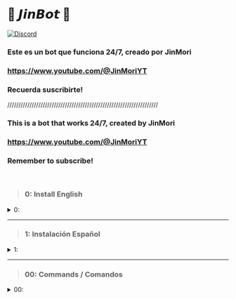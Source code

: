 # 🤖 𝙅𝙞𝙣𝘽𝙤𝙩 🤖  
<a href="https://discord.gg/p7GSnkNKXQ">
	<img src="https://img.shields.io/badge/discord-%2324292e.svg?&style=for-the-badge&logo=discord&logoColor=white" alt="Discord"/>
</a>


### Este es un bot que funciona 24/7, creado por JinMori
### https://www.youtube.com/@JinMoriYT
### Recuerda suscribirte!
////////////////////////////////////////////////////////////////////
### This is a bot that works 24/7, created by JinMori
### https://www.youtube.com/@JinMoriYT
### Remember to subscribe!

<br/>

> ### 0: Install English
<details><summary>0:</summary>

# Requirements 📚
1. An account on BotHosting (To upload the code).  
	Register at: https://bot-hosting.net/

2. Download this code.

3. Your minecraft server.  
	Remember to change in the settings: ``online-mode`` and set it to ``false``!  
	You must also have OP, to place the bots in creative mode
   	/gamemode creative Bot1



# Installation ⚙
1. Create your account at BotHosting and get the 10 free coins.

2. Create your bot in node.js.

3. Wait for the bot server to load, and upload the "index.js" and "package.json" files in the files section.

4. Enter `index.js`, you can change the following:
   
`const bot = mineflayer.createBot({
  host: 'ip.aternos.host', // THIS IS THE IP OF YOUR SERVER
  username: 'BOTJIN', // HERE GOES THE BOT NAME
  port: 29595, // SERVER PORT
  version: '1.16.5',
})`
 
 Replace in `ip.aternos` with the IP of your server.
 In `port` you must change the `25565` for the port of your server, if not, it appears in the main menu of the server,
 You can replace the `username`, in this case `BOTJIN` with whatever name you want.

 5. Start the aternos server.
 
 6. Start your bot and wait for it to load.
    
 7. That's all, enjoy!

</details>

<hr/>

> ### 1: Instalación Español
<details><summary>1:</summary>

# Requisitos 📚
1. Una cuenta en BotHosting (Para cargar el código).  
	Registrate en: https://bot-hosting.net/

2. Descargar este código.

3. Tu servidor de minecraft.  
	Recuerda cambiar en la configuración: ``online-mode`` y ponerlo en ``false``!  
	También debes tener OP, para colocar los bots en modo creativo
   	/gamemode creative Bot1



# Instalación ⚙
1. Crea tu cuenta en BotHosting y obtén las 10 monedas gratuitas.

2. Crea tu bot en node.js.

3. Espera a que se cargue el servidor del bot, y sube los archivos "index.js" y "package.json" en la sección files.

4. Entra a `index.js`, podrás cambiar lo siguiente:
   
`const bot = mineflayer.createBot({
  host: 'ip.aternos.host', //ACA VA LA IP DE TU SERVIDOR  // SERVER IP
  username: 'BOTJIN', // ACA VA EL NOMBRE DEL BOT  // BOT NAME
  port: 29595, // PUERTO DEL SERVIDOR // SERVER PORT
  version: '1.16.5',
})`
 
 Reemplaza en `ip.aternos` por la ip de tu servidor.
 En `port` deberás cambiar el `25565` por el puerto de tu servidor, en caso de aternos, aparece en el menú principal del servidor,
 Puedes reemplazar el `username`, en este caso `BOTJIN` por el nombre que desees.

 5. Inicia el servidor de aternos.
 
 6. Inicia tu bot y espera que cargue.
    
 7. Eso es Todo, disfruta!

</details>

<hr/>   

> ### 00: Commands / Comandos
<details><summary>00:</summary>

Puedes cambiar el `/register contraseña`, por cualquier comando que consideres útil, sirve para autologear el bot cada vez que entra al servidor,
puedes cambiarlo por /login una vez que se haya registrado.

You can change the `/register password`, with any command that you consider useful, it serves to autolog the bot every time it enters the server,
you can change it to /login once you have registered.

`bot.on('spawn', () => {
  bot.chat('/register contraseña')  
});`

<hr/>

# Preguntas frecuentes - FAQ ❓

> ### 1: Error `unsupported/unknown protocol version: ###, update minecraft-data`?
<details><summary>A2:</summary>

Este error puede darse porque no todas las versiones son compatibles con mineflayer.
A la fecha 6/24, el bot es compatible con:
`- Supports Minecraft 1.8, 1.9, 1.10, 1.11, 1.12, 1.13, 1.14, 1.15, 1.16, 1.17, 1.18, 1.19 and 1.20.4`
Si tu bot no entra a la version que quieres, puedes probar usando el plugin ViaVersion, el cual hará que tu bot pueda entrar
en versiones compatibles. Si tu version es antigua, puedes usar ViaVersion Backwards para que funcione. (Testeado en 1.16.5, no requiere
via version ni backwards.)

This error may occur because not all versions are compatible with mineflayer.
As of 6/24, the bot is compatible with:
`- Supports Minecraft 1.8, 1.9, 1.10, 1.11, 1.12, 1.13, 1.14, 1.15, 1.16, 1.17, 1.18, 1.19 and 1.20.4`
If your bot does not enter the version you want, you can try using the ViaVersion plugin, which will make your bot enter
in compatible versions. If your version is old, you can use ViaVersion Backwards to make it work. (Tested in 1.16.5, does not require
via version or backwards.)

</details>

<hr/>

> ### 2: El bot está baneado? / Banned bot?
<details><summary>A3:</summary>

En caso de aternos, tienen un sistema que banea jugadores que han estado `Afk` durante mucho tiempo.
Puedes desbanearlos manualmente si esto sucede, o cambiar el nombre del bot en la config.

In case others, they have a system that bans players who have been 'Afk' for a long time.
You can unban them manually if this happens, or change the bot name in the config.
</details>

<hr/>

> ### 3: Funciona en bedrock? / BEDROCK MCPE?
<details><summary>A4:</summary>

Sí, funciona perfectamente en Bedrock, pero utilizando GeyserMC, creando un servidor de Java.
Requerirás el plugin GeyserMC y los plugins de ViaVersion.
Si no sabes instalar Geyser, hay muchos tutoriales en youtube!

Yes, it works perfectly in Bedrock, but using GeyserMC, creating a Java server.
You will require the GeyserMC plugin and the ViaVersion plugins.
If you don't know how to install Geyser, there are many tutorials on YouTube!

https://geysermc.org

</details>

<hr/>

> ### 4: Funciona con mods? / Works with mods?
<details><summary>A5:</summary>

A día de hoy, **NO** hay protocolos que funcionen para hacer correr el bot con mods. Ya que es algo externo al minecraft en sí.

It doesn't work with mods sadly.
</details>

<hr/>


# PRECAUCIÓN ⚠
### Este bot está desarrollado solo por entretenimiento y a modo de pruebas.
### No somos responsables de baneos o bugs que puedan generar en hostings como aternos.
**NO RECOMIENDO USARLO EN TU SERVIDOR PRINCIPAL, USALO EN UNO SECUNDARIO SI QUIERES CONFIGURAR COSAS O CONSTRUIR, ETC**
**SI TIENES DUDAS O PREGUNTAS, PUEDES ENTRAR A NUESTRO DISCORD CON EL BOTÓN QUE ESTÁ AL PRINCIPIO DE ESTA PÁGINA**

# CAUTION ⚠
### This bot is developed for entertainment and testing purposes only.
### We are not responsible for bans or bugs that may occur in hostings such as external ones.
**I DO NOT RECOMMEND USING IT ON YOUR MAIN SERVER, USE IT ON A SECONDARY SERVER IF YOU WANT TO CONFIGURE THINGS OR BUILD, ETC**
**IF YOU HAVE DOUBTS OR QUESTIONS, YOU CAN ENTER OUR DISCORD USING THE BUTTON AT THE BEGINNING OF THIS PAGE**
